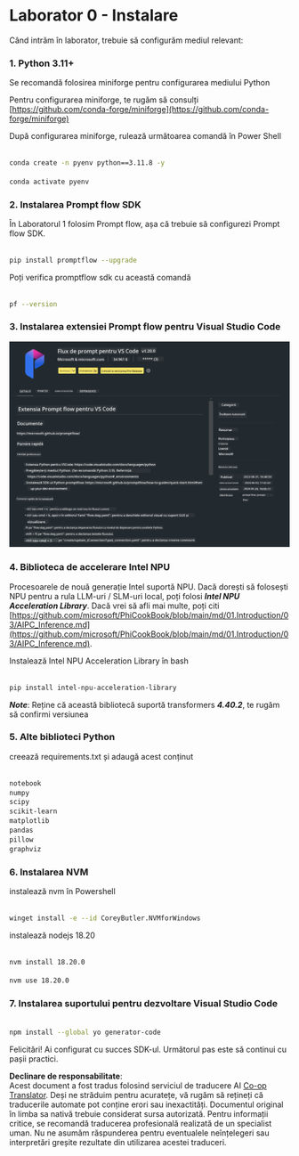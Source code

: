<!--
CO_OP_TRANSLATOR_METADATA:
{
  "original_hash": "a4ef39027902e82f2c33d568d2a2259a",
  "translation_date": "2025-07-17T03:52:37+00:00",
  "source_file": "md/02.Application/02.Code/Phi3/VSCodeExt/HOL/AIPC/01.Installations.md",
  "language_code": "ro"
}
-->
# **Laborator 0 - Instalare**

Când intrăm în laborator, trebuie să configurăm mediul relevant:


### **1. Python 3.11+**

Se recomandă folosirea miniforge pentru configurarea mediului Python

Pentru configurarea miniforge, te rugăm să consulți [https://github.com/conda-forge/miniforge](https://github.com/conda-forge/miniforge)

După configurarea miniforge, rulează următoarea comandă în Power Shell

```bash

conda create -n pyenv python==3.11.8 -y

conda activate pyenv

```


### **2. Instalarea Prompt flow SDK**

În Laboratorul 1 folosim Prompt flow, așa că trebuie să configurezi Prompt flow SDK.

```bash

pip install promptflow --upgrade

```

Poți verifica promptflow sdk cu această comandă


```bash

pf --version

```

### **3. Instalarea extensiei Prompt flow pentru Visual Studio Code**

![pf](../../../../../../../../../translated_images/pf_ext.8cf76b5846e9b8562b0dd276004237b3ff3797066b9f912d39c0ae6c88b35878.ro.png)


### **4. Biblioteca de accelerare Intel NPU**

Procesoarele de nouă generație Intel suportă NPU. Dacă dorești să folosești NPU pentru a rula LLM-uri / SLM-uri local, poți folosi ***Intel NPU Acceleration Library***. Dacă vrei să afli mai multe, poți citi [https://github.com/microsoft/PhiCookBook/blob/main/md/01.Introduction/03/AIPC_Inference.md](https://github.com/microsoft/PhiCookBook/blob/main/md/01.Introduction/03/AIPC_Inference.md).

Instalează Intel NPU Acceleration Library în bash


```bash

pip install intel-npu-acceleration-library

```

***Note***: Reține că această bibliotecă suportă transformers ***4.40.2***, te rugăm să confirmi versiunea


### **5. Alte biblioteci Python**


creează requirements.txt și adaugă acest conținut

```txt

notebook
numpy 
scipy 
scikit-learn 
matplotlib 
pandas 
pillow 
graphviz

```


### **6. Instalarea NVM**

instalează nvm în Powershell


```bash

winget install -e --id CoreyButler.NVMforWindows

```

instalează nodejs 18.20


```bash

nvm install 18.20.0

nvm use 18.20.0

```

### **7. Instalarea suportului pentru dezvoltare Visual Studio Code**


```bash

npm install --global yo generator-code

```

Felicitări! Ai configurat cu succes SDK-ul. Următorul pas este să continui cu pașii practici.

**Declinare de responsabilitate**:  
Acest document a fost tradus folosind serviciul de traducere AI [Co-op Translator](https://github.com/Azure/co-op-translator). Deși ne străduim pentru acuratețe, vă rugăm să rețineți că traducerile automate pot conține erori sau inexactități. Documentul original în limba sa nativă trebuie considerat sursa autorizată. Pentru informații critice, se recomandă traducerea profesională realizată de un specialist uman. Nu ne asumăm răspunderea pentru eventualele neînțelegeri sau interpretări greșite rezultate din utilizarea acestei traduceri.